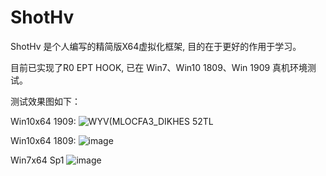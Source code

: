 # ShotHv
 ShotHv
是个人编写的精简版X64虚拟化框架, 目的在于更好的作用于学习。

目前已实现了R0 EPT HOOK, 已在 Win7、Win10 1809、Win 1909 真机环境测试。

测试效果图如下：

Win10x64 1909:
![WYV(MLOCFA3_DIKHES 52TL](https://user-images.githubusercontent.com/74456854/138807081-48138eb2-8f8a-496e-9908-01ffa8161c9c.png)

Win10x64 1809:
![image](https://user-images.githubusercontent.com/74456854/138717342-4a3c9cb4-73fc-4dda-9b9c-53547c27d38f.png)

Win7x64 Sp1
![image](https://user-images.githubusercontent.com/74456854/138731665-e9f3940c-dffb-48c3-8137-e98328a643cd.png)

